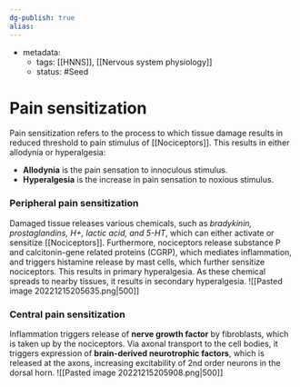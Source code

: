 ```yaml
---
dg-publish: true
alias:
---
```

- metadata:
	- tags: [[HNNS]], [[Nervous system physiology]]
	- status: #Seed 
# Pain sensitization
Pain sensitization refers to the process to which tissue damage results in reduced threshold to pain stimulus of [[Nociceptors]].
This results in either allodynia or hyperalgesia:
- **Allodynia** is the pain sensation to innoculous stimulus.
- **Hyperalgesia** is the increase in pain sensation to noxious stimulus.
### Peripheral pain sensitization
Damaged tissue releases various chemicals, such as *bradykinin, prostaglandins, H+, lactic acid, and 5-HT*, which can either activate or sensitize [[Nociceptors]].
Furthermore, nociceptors release substance P and calcitonin-gene related proteins (CGRP), which mediates inflammation, and triggers histamine release by mast cells, which further sensitize nociceptors.
This results in primary hyperalgesia.
As these chemical spreads to nearby tissues, it results in secondary hyperalgesia.
![[Pasted image 20221215205635.png|500]]
### Central pain sensitization
Inflammation triggers release of **nerve growth factor** by fibroblasts, which is taken up by the nociceptors.
Via axonal transport to the cell bodies, it triggers expression of **brain-derived neurotrophic factors**, which is released at the axons, increasing excitability of 2nd order neurons in the dorsal horn.
![[Pasted image 20221215205908.png|500]]